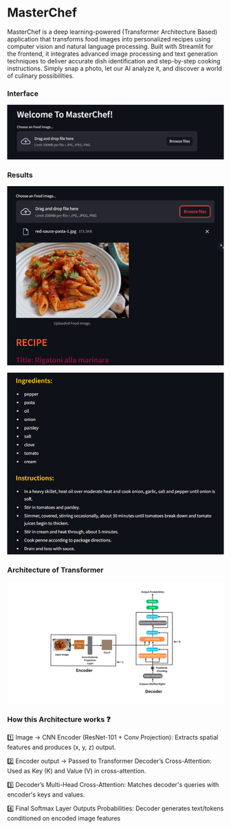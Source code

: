 # MasterChef

MasterChef is a deep learning-powered (Transformer Architecture Based) application that transforms food images into personalized recipes using computer vision and natural language processing. Built with Streamlit for the frontend, it integrates advanced image processing and text generation techniques to deliver accurate dish identification and step-by-step cooking instructions. Simply snap a photo, let our AI analyze it, and discover a world of culinary possibilities.

### Interface

<p align="center">
  <img src="https://github.com/Hussainaquib/MasterChef/blob/main/data/images/2.png" alt="MasterChef">
</p>

### Results

<p align="center">
  <img src="https://github.com/Hussainaquib/MasterChef/blob/main/data/images/3.png" alt="Food Image">
</p>
<p align="center">
  <img src="https://github.com/Hussainaquib/MasterChef/blob/main/data/images/4.png" alt="Recipe Generation">
</p>

### Architecture of Transformer

<p align="center">
  <img src="https://github.com/Hussainaquib/MasterChef/blob/main/data/images/5.png" alt="Transformer">
</p>

### How this Architecture works ❓ 

1️⃣ Image → CNN Encoder (ResNet-101 + Conv Projection):
Extracts spatial features and produces (x, y, z) output.

2️⃣ Encoder output → Passed to Transformer Decoder’s Cross-Attention:
Used as Key (K) and Value (V) in cross-attention.

3️⃣ Decoder’s Multi-Head Cross-Attention:
Matches decoder's queries with encoder's keys and values.

4️⃣ Final Softmax Layer Outputs Probabilities:
Decoder generates text/tokens conditioned on encoded image features


